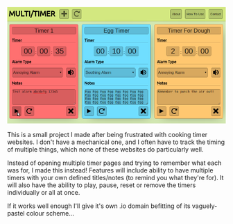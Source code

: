<p align="center">
  <img src="docs/example.png"/>
</p>

This is a small project I made after being frustrated with cooking timer websites. I don't have a mechanical one, and I often have to track the timing of multiple things, which none of these websites do particularly well.

Instead of opening multiple timer pages and trying to remember what each was for, I made this instead! Features will include ability to have multiple timers with your own defined titles/notes (to remind you what they're for). It will also have the ability to play, pause, reset or remove the timers individually or all at once.

If it works well enough I'll give it's own .io domain befitting of its vaguely-pastel colour scheme...
